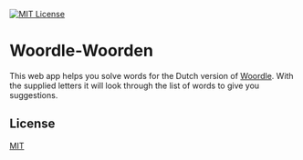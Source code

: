 [![MIT License](https://img.shields.io/github/license/bkamphues/woordle-woorden)](https://github.com/bkamphues/woordle-woorden/blob/main/LICENSE.md)

# Woordle-Woorden

This web app helps you solve words for the Dutch version of [Woordle](https://woordle.nl). With the supplied letters it will look through the list of words to give you suggestions.

## License

[MIT](https://github.com/bkamphues/woordle-woorden/blob/main/LICENSE.md)
